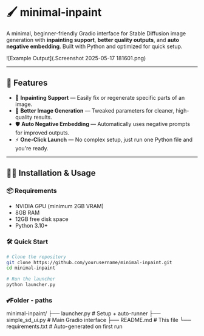 # 🖌️ minimal-inpaint

A minimal, beginner-friendly Gradio interface for Stable Diffusion image generation with **inpainting support**, **better quality outputs**, and **auto negative embedding**. Built with Python and optimized for quick setup.

![Example Output](.Screenshot 2025-05-17 181601.png)

---

## 🚀 Features

- 🎨 **Inpainting Support** — Easily fix or regenerate specific parts of an image.
- 🧠 **Better Image Generation** — Tweaked parameters for cleaner, high-quality results.
- 🛡️ **Auto Negative Embedding** — Automatically uses negative prompts for improved outputs.
- ⚡ **One-Click Launch** — No complex setup, just run one Python file and you're ready.

---

## 🧑‍💻 Installation & Usage

### 📦 Requirements
- NVIDIA GPU (minimum 2GB VRAM)
- 8GB RAM
- 12GB free disk space
- Python 3.10+

### 🛠️ Quick Start

```bash
# Clone the repository
git clone https://github.com/yourusername/minimal-inpaint.git
cd minimal-inpaint

# Run the launcher
python launcher.py
```
### 💕Folder - paths
minimal-inpaint/
├── launcher.py           # Setup + auto-runner
├── simple_sd_ui.py       # Main Gradio interface
├── README.md             # This file
└── requirements.txt      # Auto-generated on first run

